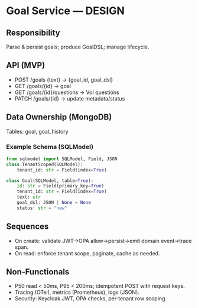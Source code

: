 # Goal Service — DESIGN

## Responsibility
Parse & persist goals; produce GoalDSL; manage lifecycle.

## API (MVP)
- POST /goals {text} -> {goal_id, goal_dsl}
- GET /goals/{id} -> goal
- GET /goals/{id}/questions -> VoI questions
- PATCH /goals/{id} -> update metadata/status

## Data Ownership (MongoDB)
Tables: goal, goal_history

### Example Schema (SQLModel)
```python
from sqlmodel import SQLModel, Field, JSON
class TenantScoped(SQLModel):
    tenant_id: str = Field(index=True)

class Goal(SQLModel, table=True):
    id: str = Field(primary_key=True)
    tenant_id: str = Field(index=True)
    text: str
    goal_dsl: JSON | None = None
    status: str = "new"
```
## Sequences
- On create: validate JWT→OPA allow→persist→emit domain event→trace span.
- On read: enforce tenant scope, paginate, cache as needed.

## Non‑Functionals
- P50 read < 50ms, P95 < 200ms; idempotent POST with request keys.
- Tracing (OTel), metrics (Prometheus), logs (JSON).
- Security: Keycloak JWT, OPA checks, per‑tenant row scoping.
